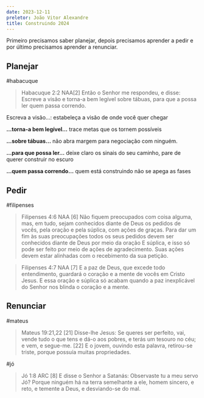 ```yaml
---
date: 2023-12-11
preletor: João Vitor Alexandre
title: Construindo 2024
---
```


Primeiro precisamos saber planejar, depois precisamos aprender a pedir e por último precisamos aprender a renunciar.

## Planejar

#habacuque
> Habacuque 2:2 NAA[2] Então o Senhor me respondeu, e disse: Escreve a visão e torna-a bem legível sobre tábuas, para que a possa ler quem passa correndo.

Escreva a visão…: estabeleça a visão de onde você quer chegar

**…torna-a bem legível…**
trace metas que os tornem possíveis

**…sobre tábuas…**
não abra margem para negociação com ninguém.

**…para que possa ler…**
deixe claro os sinais do seu caminho, pare de querer construir no escuro

**…quem passa correndo…**
quem está construindo não se apega as fases

## Pedir

#filipenses
> Filipenses 4:6 NAA [6] Não fiquem preocupados com coisa alguma, mas, em tudo, sejam conhecidos diante de Deus os pedidos de vocês, pela oração e pela súplica, com ações de graças. Para dar um fim às suas preocupações todos os seus pedidos devem ser conhecidos diante de Deus por meio da oração E súplica, e isso só pode ser feito por meio de ações de agradecimento. Suas ações devem estar alinhadas com o recebimento da sua petição.

> Filipenses 4:7 NAA [7] E a paz de Deus, que excede todo entendimento, guardará o coração e a mente de vocês em Cristo Jesus. E essa oração e súplica só acabam quando a paz inexplicável do Senhor nos blinda o coração e a mente.

## Renunciar

#mateus
> Mateus 19:21,22 [21] Disse-lhe Jesus: Se queres ser perfeito, vai, vende tudo o que tens e dá-o aos pobres, e terás um tesouro no céu; e vem, e segue-me. [22] E o jovem, ouvindo esta palavra, retirou-se triste, porque possuía muitas propriedades.

#jó
> Jó 1:8 ARC [8] E disse o Senhor a Satanás: Observaste tu a meu servo Jó? Porque ninguém há na terra semelhante a ele, homem sincero, e reto, e temente a Deus, e desviando-se do mal.